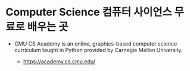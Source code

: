 # Computer Science 컴퓨터 사이언스 무료로 배우는 곳

- CMU CS Academy is an online, graphics-based computer science curriculum taught in Python provided by Carnegie Mellon University.

  - https://academy.cs.cmu.edu/
